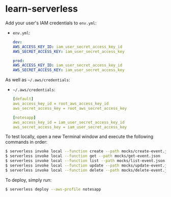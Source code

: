 # learn-serverless

Add your user's IAM credentials to `env.yml`:

- `env.yml`:

    ```yaml
    dev:
    AWS_ACCESS_KEY_ID: iam_user_secret_access_key_id
    AWS_SECRET_ACCESS_KEY: iam_user_secret_access_key

    prod:
    AWS_ACCESS_KEY_ID: iam_user_secret_access_key_id
    AWS_SECRET_ACCESS_KEY: iam_user_secret_access_key
    ```

As well as `~/.aws/credentials`:

- `~/.aws/credentials`:

    ```yaml
    [default]
    aws_access_key_id = root_aws_access_key_id
    aws_secret_access_key = root_aws_secret_access_key

    [notesapp]
    aws_access_key_id = iam_user_secret_access_key_id
    aws_secret_access_key = iam_user_secret_access_key
    ```

To test locally, open a new Terminal window and execute the following commands in order:

```bash
$ serverless invoke local --function create --path mocks/create-event.json
$ serverless invoke local --function get --path mocks/get-event.json
$ serverless invoke local --function list --path mocks/list-event.json
$ serverless invoke local --function update --path mocks/update-event.json
$ serverless invoke local --function delete --path mocks/delete-event.json
```

To deploy, simply run:

```bash
$ serverless deploy --aws-profile notesapp
```
